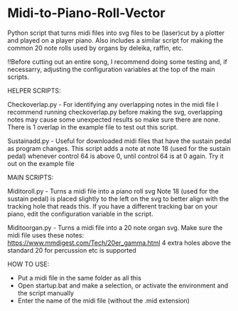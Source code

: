 # Midi-to-Piano-Roll-Vector
Python script that turns midi files into svg files to be (laser)cut by a plotter and played on a player piano.
Also includes a similar script for making the common 20 note rolls used by organs by deleika, raffin, etc.

!!Before cutting out an entire song, I recommend doing some testing and, if necessarry, adjusting the configuration variables at the top of the main scripts.


HELPER SCRIPTS:

Checkoverlap.py - For identifying any overlapping notes in the midi file
I recommend running checkoverlap.py before making the svg, overlapping notes may cause some unexpected results so make sure there are none. There is 1 overlap in the example file to test out this script.

Sustainadd.py - Useful for downloaded midi files that have the sustain pedal as program changes. This script adds a note at note 18 (used for the sustain pedal) whenever control 64 is above 0, until control 64 is at 0 again. Try it out on the example file


MAIN SCRIPTS:

Miditoroll.py - Turns a midi file into a piano roll svg
Note 18 (used for the sustain pedal) is placed slightly to the left on the svg to better align with the tracking hole that reads this. If you have a different tracking bar on your piano, edit the configuration variable in the script.

Miditoorgan.py - Turns a midi file into a 20 note organ svg. Make sure the midi file uses these notes: https://www.mmdigest.com/Tech/20er_gamma.html
4 extra holes above the standard 20 for percussion etc is supported


HOW TO USE:

- Put a midi file in the same folder as all this
- Open startup.bat and make a selection, or activate the environment and the script manually
- Enter the name of the midi file (without the .mid extension)
